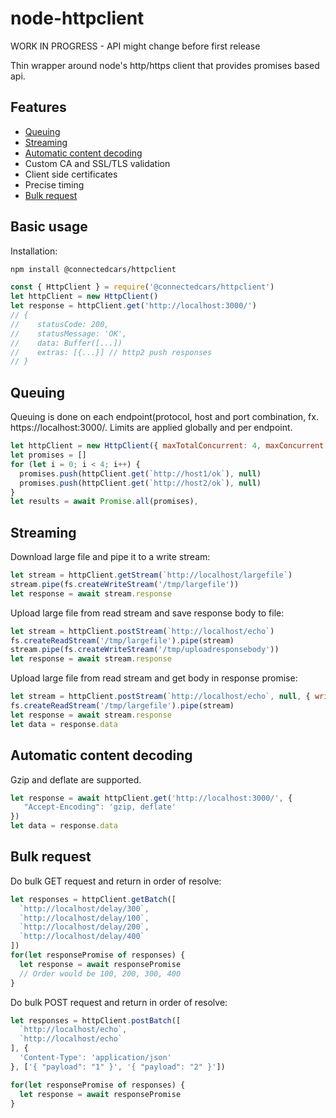 # node-httpclient

WORK IN PROGRESS - API might change before first release

Thin wrapper around node's http/https client that provides promises based api.

## Features

* [Queuing](#queuing)
* [Streaming](#streaming)
* [Automatic content decoding](#automatic-content-decoding)
* Custom CA and SSL/TLS validation
* Client side certificates
* Precise timing
* [Bulk request](#bulk-request)

## Basic usage

Installation:

``` bash
npm install @connectedcars/httpclient
```

``` javascript
const { HttpClient } = require('@connectedcars/httpclient')
let httpClient = new HttpClient()
let response = httpClient.get('http://localhost:3000/')
// {
//    statusCode: 200,
//    statusMessage: 'OK',
//    data: Buffer([...])
//    extras: [{...}] // http2 push responses
// }
```

## Queuing

Queuing is done on each endpoint(protocol, host and port combination,
fx. https://localhost:3000/. Limits are applied globally and per endpoint.

``` javascript
let httpClient = new HttpClient({ maxTotalConcurrent: 4, maxConcurrent: 2, keepAlive: true })
let promises = []
for (let i = 0; i < 4; i++) {
  promises.push(httpClient.get(`http://host1/ok`), null)
  promises.push(httpClient.get(`http://host2/ok`), null)
}
let results = await Promise.all(promises),
```

## Streaming

Download large file and pipe it to a write stream:

``` javascript
let stream = httpClient.getStream(`http://localhost/largefile`)
stream.pipe(fs.createWriteStream('/tmp/largefile'))
let response = await stream.response
```

Upload large file from read stream and save response body to file:

``` javascript
let stream = httpClient.postStream(`http://localhost/echo`)
fs.createReadStream('/tmp/largefile').pipe(stream)
stream.pipe(fs.createWriteStream('/tmp/uploadresponsebody'))
let response = await stream.response
```

Upload large file from read stream and get body in response promise:

``` javascript
let stream = httpClient.postStream(`http://localhost/echo`, null, { writeStream: true })
fs.createReadStream('/tmp/largefile').pipe(stream)
let response = await stream.response
let data = response.data
```

## Automatic content decoding

Gzip and deflate are supported.

``` javascript
let response = await httpClient.get('http://localhost:3000/', {
   "Accept-Encoding": 'gzip, deflate'
})
let data = response.data
```

## Bulk request

Do bulk GET request and return in order of resolve:

``` javascript
let responses = httpClient.getBatch([
  `http://localhost/delay/300`,
  `http://localhost/delay/100`,
  `http://localhost/delay/200`,
  `http://localhost/delay/400`
])
for(let responsePromise of responses) {
  let response = await responsePromise
  // Order would be 100, 200, 300, 400
}
```

Do bulk POST request and return in order of resolve:

``` javascript
let responses = httpClient.postBatch([
  `http://localhost/echo`,
  `http://localhost/echo`
], {
  'Content-Type': 'application/json'
}, ['{ "payload": "1" }', '{ "payload": "2" }'])

for(let responsePromise of responses) {
  let response = await responsePromise
}
```
